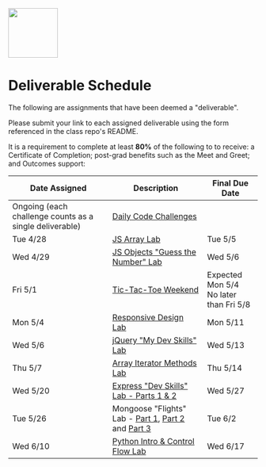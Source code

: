 <img src="https://i.imgur.com/2y0Lyzy.png" height="100">

# Deliverable Schedule

The following are assignments that have been deemed a "deliverable".

Please submit your link to each assigned deliverable using the form referenced in the class repo's README.

It is a requirement to complete at least **80%** of the following to to receive: a Certificate of Completion; post-grad benefits such as the Meet and Greet; and Outcomes support:

|Date Assigned|Description| Final Due Date |
|---|---|---|
|Ongoing (each challenge counts as a single deliverable)|[Daily Code Challenges](https://git.generalassemb.ly/SEI-CC/daily-js-code-challenges)| |
| Tue 4/28 |[JS Array Lab](https://git.generalassemb.ly/SEI-CC/SEI-CC-8/blob/master/work/w01/d2/04-js-arrays-lab.md)| Tue 5/5 |
| Wed 4/29 |[JS Objects "Guess the Number" Lab](https://git.generalassemb.ly/SEI-CC/SEI-CC-8/blob/master/work/w01/d3/04-js-objects-lab.md)| Wed 5/6 |
| Fri 5/1 |[Tic-Tac-Toe Weekend](https://git.generalassemb.ly/SEI-CC/SEI-CC-8/tree/master/work/w01/d5/tic-tac-toe-weekend#getting-started--hints)| Expected Mon 5/4<br>No later than Fri 5/8 |
| Mon 5/4 |[Responsive Design Lab](https://git.generalassemb.ly/SEI-CC/SEI-CC-8/blob/master/work/w02/d1/04-responsive-design-lab.md)| Mon 5/11 |
| Wed 5/6 |[jQuery "My Dev Skills" Lab](https://git.generalassemb.ly/SEI-CC/SEI-CC-8/blob/master/work/w02/d3/04-jquery-lab.md)| Wed 5/13 |
| Thu 5/7 |[Array Iterator Methods Lab](https://git.generalassemb.ly/SEI-CC/SEI-CC-8/blob/master/work/w02/d4/02b-array-methods-lab.md)| Thu 5/14 |
| Wed 5/20 |[Express "Dev Skills" Lab - Parts 1 & 2](https://git.generalassemb.ly/SEI-CC/SEI-CC-8/blob/master/work/w04/d3/04-dev-skills-lab-part-2.md)| Wed 5/27 |
| Tue 5/26 |Mongoose "Flights" Lab - [Part 1](https://git.generalassemb.ly/SEI-CC/SEI-CC-8/blob/master/work/w04/d4/mongoose-flights-lab-part-1.md), [Part 2](https://git.generalassemb.ly/SEI-CC/SEI-CC-8/blob/master/work/w04/d5/03-04-mongoose-flights-lab-part-2.md) and [Part 3](https://git.generalassemb.ly/SEI-CC/SEI-CC-8/blob/master/work/w05/d2/mongoose-flights-lab-part-3.md)| Tue 6/2 |
| Wed 6/10 |[Python Intro & Control Flow Lab](https://git.generalassemb.ly/SEI-CC/SEI-CC-8/blob/master/work/w07/d4/02-03-python-containers.md)| Wed 6/17 |
